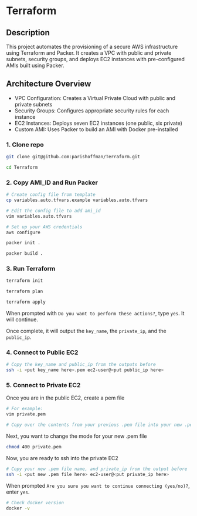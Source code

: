 # Terraform

## Description
This project automates the provisioning of a secure AWS infrastructure using Terraform and Packer. It creates a VPC with public and private subnets, security groups, and deploys EC2 instances with pre-configured AMIs built using Packer.

## Architecture Overview
- VPC Configuration: Creates a Virtual Private Cloud with public and private subnets
- Security Groups: Configures appropriate security rules for each instance
- EC2 Instances: Deploys seven EC2 instances (one public, six private)
- Custom AMI: Uses Packer to build an AMI with Docker pre-installed

### 1. Clone repo
```bash
git clone git@github.com:parishoffman/Terraform.git

cd Terraform
```

### 2. Copy AMI_ID and Run Packer 
```bash
# Create config file from template
cp variables.auto.tfvars.example variables.auto.tfvars

# Edit the config file to add ami_id
vim variables.auto.tfvars

# Set up your AWS credentials
aws configure

packer init .

packer build .
```

### 3. Run Terraform
```bash
terraform init

terraform plan

terraform apply
```
When prompted with `Do you want to perform these actions?`, type `yes`. It will continue.

Once complete, it will output the `key_name`, the `private_ip`, and the `public_ip`.


### 4. Connect to Public EC2
```bash
# Copy the key_name and public_ip from the outputs before
ssh -i <put key_name here>.pem ec2-user@<put public_ip here>
```

### 5. Connect to Private EC2

Once you are in the public EC2, create a pem file
```bash
# For example:
vim private.pem

# Copy over the contents from your previous .pem file into your new .pem file
```
Next, you want to change the mode for your new .pem file
```bash
chmod 400 private.pem
```

Now, you are ready to ssh into the private EC2
```bash
# Copy your new .pem file name, and private_ip from the output before
ssh -i <put new .pem file here> ec2-user@<put private_ip here>
```
When prompted `Are you sure you want to continue connecting (yes/no)?`, enter `yes`.


```bash
# Check docker version
docker -v
```
